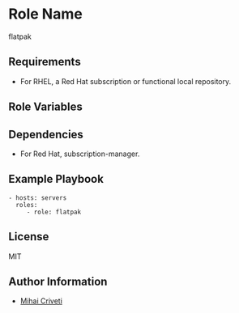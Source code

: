 Role Name
=========

flatpak

Requirements
------------

- For RHEL, a Red Hat subscription or functional local repository.

Role Variables
--------------


Dependencies
------------

- For Red Hat, subscription-manager.

Example Playbook
----------------

    - hosts: servers
      roles:
         - role: flatpak

License
-------

MIT

Author Information
------------------

- [Mihai Criveti](https://www.linkedin.com/in/crivetimihai/)
